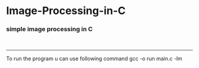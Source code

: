 # Image-Processing-in-C
### simple image processing in C
<br><hr>
To run the program u can use following command
  gcc -o run main.c -lm
